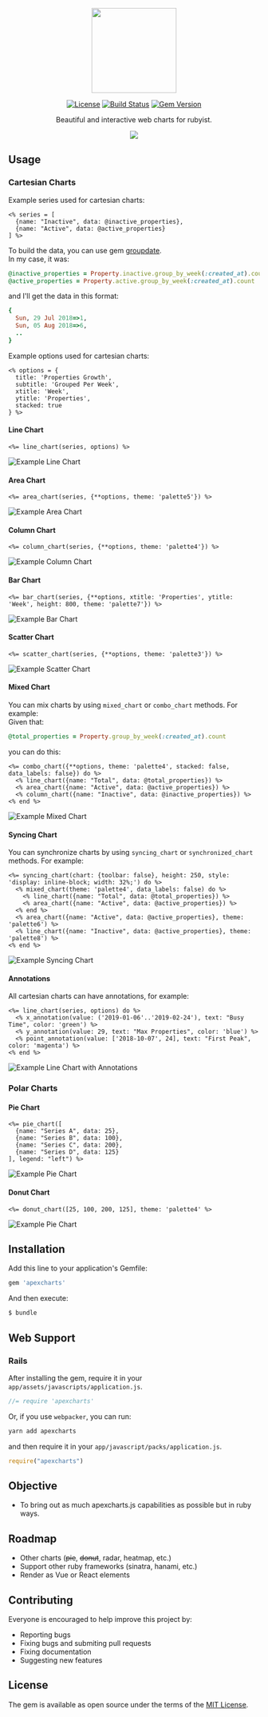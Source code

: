 <p align="center">
  <img src="images/apexcharts.rb.png" height="170">
</p>

<p align="center">
  <a href="https://github.com/styd/apexcharts.rb/blob/master/LICENSE"><img src="https://img.shields.io/badge/License-MIT-brightgreen.svg" alt="License"></a>
  <a href="https://travis-ci.org/styd/apexcharts.rb"><img src="https://travis-ci.org/styd/apexcharts.rb.svg?branch=master" alt="Build Status" /></a>
  <a href="https://rubygems.org/gems/apexcharts"><img src="https://badge.fury.io/rb/apexcharts.svg" alt="Gem Version" /></a>
</p>


<p align="center">Beautiful and interactive web charts for rubyist.</p>


<p align="center"><img src="https://apexcharts.com/media/apexcharts-banner.png"></p>

## Usage

### Cartesian Charts

Example series used for cartesian charts:

```erb
<% series = [
  {name: "Inactive", data: @inactive_properties},
  {name: "Active", data: @active_properties}
] %>
```
To build the data, you can use gem [groupdate](https://github.com/ankane/groupdate).  
In my case, it was:

```ruby
@inactive_properties = Property.inactive.group_by_week(:created_at).count
@active_properties = Property.active.group_by_week(:created_at).count
```

and I'll get the data in this format:
```ruby
{
  Sun, 29 Jul 2018=>1,
  Sun, 05 Aug 2018=>6,
  ..
}
```

Example options used for cartesian charts:

```erb
<% options = {
  title: 'Properties Growth',
  subtitle: 'Grouped Per Week',
  xtitle: 'Week',
  ytitle: 'Properties',
  stacked: true
} %>
```

#### Line Chart

```erb
<%= line_chart(series, options) %>
```
![Example Line Chart](images/line_chart.png)


#### Area Chart

```erb
<%= area_chart(series, {**options, theme: 'palette5'}) %>
```
![Example Area Chart](images/area_chart.png)


#### Column Chart

```erb
<%= column_chart(series, {**options, theme: 'palette4'}) %>
```
![Example Column Chart](images/column_chart.png)


#### Bar Chart

```erb
<%= bar_chart(series, {**options, xtitle: 'Properties', ytitle: 'Week', height: 800, theme: 'palette7'}) %>
```
![Example Bar Chart](images/bar_chart.png)


#### Scatter Chart

```erb
<%= scatter_chart(series, {**options, theme: 'palette3'}) %>
```
![Example Scatter Chart](images/scatter_chart.png)


#### Mixed Chart

You can mix charts by using `mixed_chart` or `combo_chart` methods. For example:  
Given that:
```ruby
@total_properties = Property.group_by_week(:created_at).count
```
you can do this:
```erb
<%= combo_chart({**options, theme: 'palette4', stacked: false, data_labels: false}) do %>
  <% line_chart({name: "Total", data: @total_properties}) %>
  <% area_chart({name: "Active", data: @active_properties}) %>
  <% column_chart({name: "Inactive", data: @inactive_properties}) %>
<% end %>
```
![Example Mixed Chart](images/mixed_chart.gif)


#### Syncing Chart
You can synchronize charts by using `syncing_chart` or `synchronized_chart` methods. For example:
```erb
<%= syncing_chart(chart: {toolbar: false}, height: 250, style: 'display: inline-block; width: 32%;') do %>
  <% mixed_chart(theme: 'palette4', data_labels: false) do %>
    <% line_chart({name: "Total", data: @total_properties}) %>
    <% area_chart({name: "Active", data: @active_properties}) %>
  <% end %>
  <% area_chart({name: "Active", data: @active_properties}, theme: 'palette6') %>
  <% line_chart({name: "Inactive", data: @active_properties}, theme: 'palette8') %>
<% end %>
```
![Example Syncing Chart](images/syncing_chart.gif)


#### Annotations

All cartesian charts can have annotations, for example:

```erb
<%= line_chart(series, options) do %>
  <% x_annotation(value: ('2019-01-06'..'2019-02-24'), text: "Busy Time", color: 'green') %>
  <% y_annotation(value: 29, text: "Max Properties", color: 'blue') %>
  <% point_annotation(value: ['2018-10-07', 24], text: "First Peak", color: 'magenta') %>
<% end %>
```
![Example Line Chart with Annotations](images/chart_with_annotations.png)


### Polar Charts

#### Pie Chart

```erb
<%= pie_chart([
  {name: "Series A", data: 25},
  {name: "Series B", data: 100},
  {name: "Series C", data: 200},
  {name: "Series D", data: 125}
], legend: "left") %>
```
![Example Pie Chart](images/pie_chart.gif)


#### Donut Chart

```erb
<%= donut_chart([25, 100, 200, 125], theme: 'palette4' %>
```
![Example Pie Chart](images/donut_chart.gif)


## Installation
Add this line to your application's Gemfile:

```ruby
gem 'apexcharts'
```

And then execute:
```bash
$ bundle
```


## Web Support

### Rails

After installing the gem, require it in your `app/assets/javascripts/application.js`.
```js
//= require 'apexcharts'
```

Or, if you use `webpacker`, you can run:
```bash
yarn add apexcharts
```
and then require it in your `app/javascript/packs/application.js`.
```js
require("apexcharts")
```

## Objective
- To bring out as much apexcharts.js capabilities as possible but in ruby ways.

## Roadmap
- Other charts (~~pie~~, ~~donut~~, radar, heatmap, etc.)
- Support other ruby frameworks (sinatra, hanami, etc.)
- Render as Vue or React elements

## Contributing
Everyone is encouraged to help improve this project by:
- Reporting bugs
- Fixing bugs and submiting pull requests
- Fixing documentation
- Suggesting new features

## License
The gem is available as open source under the terms of the [MIT License](https://opensource.org/licenses/MIT).
